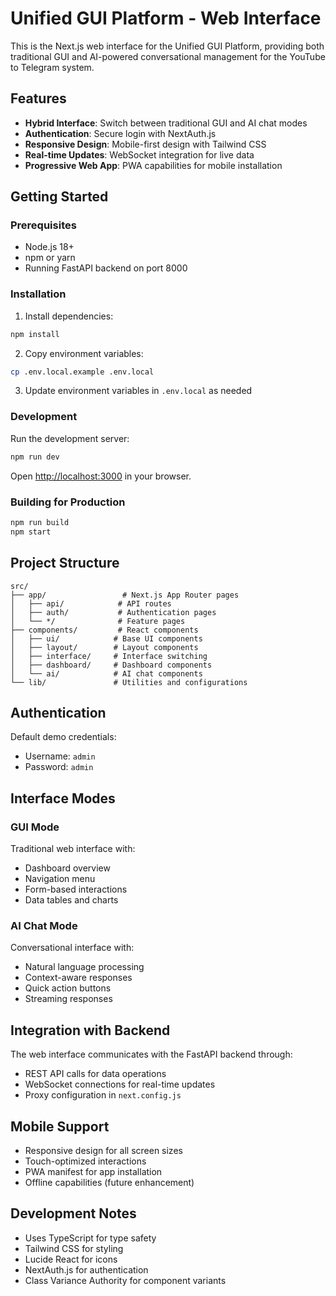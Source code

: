 # Unified GUI Platform - Web Interface

This is the Next.js web interface for the Unified GUI Platform, providing both traditional GUI and AI-powered conversational management for the YouTube to Telegram system.

## Features

- **Hybrid Interface**: Switch between traditional GUI and AI chat modes
- **Authentication**: Secure login with NextAuth.js
- **Responsive Design**: Mobile-first design with Tailwind CSS
- **Real-time Updates**: WebSocket integration for live data
- **Progressive Web App**: PWA capabilities for mobile installation

## Getting Started

### Prerequisites

- Node.js 18+ 
- npm or yarn
- Running FastAPI backend on port 8000

### Installation

1. Install dependencies:
```bash
npm install
```

2. Copy environment variables:
```bash
cp .env.local.example .env.local
```

3. Update environment variables in `.env.local` as needed

### Development

Run the development server:
```bash
npm run dev
```

Open [http://localhost:3000](http://localhost:3000) in your browser.

### Building for Production

```bash
npm run build
npm start
```

## Project Structure

```
src/
├── app/                 # Next.js App Router pages
│   ├── api/            # API routes
│   ├── auth/           # Authentication pages
│   └── */              # Feature pages
├── components/         # React components
│   ├── ui/            # Base UI components
│   ├── layout/        # Layout components
│   ├── interface/     # Interface switching
│   ├── dashboard/     # Dashboard components
│   └── ai/            # AI chat components
└── lib/               # Utilities and configurations
```

## Authentication

Default demo credentials:
- Username: `admin`
- Password: `admin`

## Interface Modes

### GUI Mode
Traditional web interface with:
- Dashboard overview
- Navigation menu
- Form-based interactions
- Data tables and charts

### AI Chat Mode
Conversational interface with:
- Natural language processing
- Context-aware responses
- Quick action buttons
- Streaming responses

## Integration with Backend

The web interface communicates with the FastAPI backend through:
- REST API calls for data operations
- WebSocket connections for real-time updates
- Proxy configuration in `next.config.js`

## Mobile Support

- Responsive design for all screen sizes
- Touch-optimized interactions
- PWA manifest for app installation
- Offline capabilities (future enhancement)

## Development Notes

- Uses TypeScript for type safety
- Tailwind CSS for styling
- Lucide React for icons
- NextAuth.js for authentication
- Class Variance Authority for component variants
